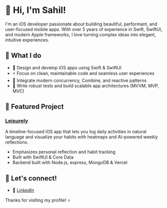 # 👋 Hi, I'm Sahil!

I'm an iOS developer passionate about building beautiful, performant, and user-focused mobile apps. With over 5 years of experience in Swift, SwiftUI, and modern Apple frameworks, I love turning complex ideas into elegant, intuitive experiences.

## 💼 What I do

- 🎨 Design and develop iOS apps using Swift & SwiftUI
- ⚡ Focus on clean, maintainable code and seamless user experiences
- 🔁 Integrate modern concurrency, Combine, and reactive patterns
- 🧪 Write robust tests and build scalable app architectures (MVVM, MVP, MVC)

## 🚀 Featured Project

### [Leisurely](https://leisurely-backend.vercel.app/)
A timeline-focused iOS app that lets you log daily activities in natural language and visualize your habits with heatmaps and AI-powered weekly reflections.

- Emphasizes personal reflection and habit tracking
- Built with SwiftUI & Core Data
- Backend built with Node.js, express, MongoDB & Vercel

## 💬 Let's connect!

- 💼 [LinkedIn](https://www.linkedin.com/in/sahilkapal/)

Thanks for visiting my profile! ⭐️
